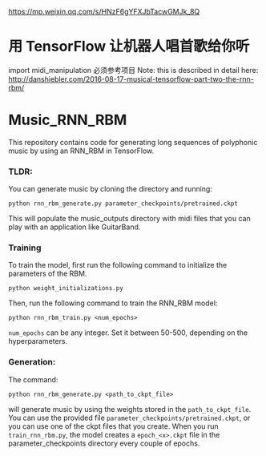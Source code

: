 https://mp.weixin.qq.com/s/HNzF6gYFXJbTacwGMJk_8Q
# 用 TensorFlow 让机器人唱首歌给你听
import midi_manipulation
必须参考项目
Note: this is described in detail here: http://danshiebler.com/2016-08-17-musical-tensorflow-part-two-the-rnn-rbm/


# Music_RNN_RBM

This repository contains code for generating long sequences of polyphonic music by using an RNN_RBM in TensorFlow. 

### TLDR:
You can generate music by cloning the directory and running:
```
python rnn_rbm_generate.py parameter_checkpoints/pretrained.ckpt
```
This will populate the music_outputs directory with midi files that you can play with an application like GuitarBand.

### Training
To train the model, first run the following command to initialize the parameters of the RBM.
```
python weight_initializations.py
```
Then, run the following command to train the RNN_RBM model:
```
python rnn_rbm_train.py <num_epochs>
```
`num_epochs` can be any integer. Set it between 50-500, depending on the hyperparameters.

### Generation:
The command:
```
python rnn_rbm_generate.py <path_to_ckpt_file>
```
will generate music by using the weights stored in the `path_to_ckpt_file`. You can use the provided file `parameter_checkpoints/pretrained.ckpt`, or you can use one of the ckpt files that you create. When you run `train_rnn_rbm.py`, the model creates a `epoch_<x>.ckpt` file in the parameter_checkpoints directory every couple of epochs. 


